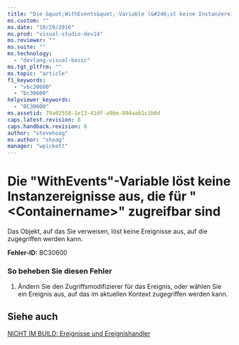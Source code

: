 ```yaml
---
title: "Die &quot;WithEvents&quot;-Variable l&#246;st keine Instanzereignisse aus, die f&#252;r &quot;&lt;Containername&gt;&quot; zugreifbar sind | Microsoft Docs"
ms.custom: ""
ms.date: "10/29/2016"
ms.prod: "visual-studio-dev14"
ms.reviewer: ""
ms.suite: ""
ms.technology: 
  - "devlang-visual-basic"
ms.tgt_pltfrm: ""
ms.topic: "article"
f1_keywords: 
  - "vbc30600"
  - "bc30600"
helpviewer_keywords: 
  - "BC30600"
ms.assetid: 79a02558-1e13-41df-a9be-894aab1c1b0d
caps.latest.revision: 8
caps.handback.revision: 8
author: "stevehoag"
ms.author: "shoag"
manager: "wpickett"
---
```

# Die &quot;WithEvents&quot;-Variable l&#246;st keine Instanzereignisse aus, die f&#252;r &quot;&lt;Containername&gt;&quot; zugreifbar sind
Das Objekt, auf das Sie verweisen, löst keine Ereignisse aus, auf die zugegriffen werden kann.  
  
 **Fehler\-ID:** BC30600  
  
### So beheben Sie diesen Fehler  
  
1.  Ändern Sie den Zugriffsmodifizierer für das Ereignis, oder wählen Sie ein Ereignis aus, auf das im aktuellen Kontext zugegriffen werden kann.  
  
## Siehe auch  
 [NICHT IM BUILD: Ereignisse und Ereignishandler](http://msdn.microsoft.com/de-de/95074a0d-1cbc-4221-a95a-964185c7f962)